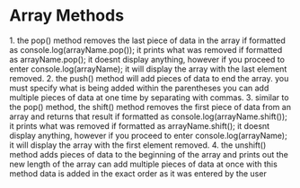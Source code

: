 <h1> Array Methods </h1>
1. the pop() method removes the last piece of data in the array
  if formatted as console.log(arrayName.pop()); it prints what was removed
  if formatted as arrayName.pop(); it doesnt display anything, however if you proceed to enter console.log(arrayName); it will display the array with the last element removed.
2. the push() method will add pieces of data to end the array.
  you must specify what is being added within the parentheses
  you can add multiple pieces of data at one time by separating with commas.
3. similar to the pop() method, the shift() method removes the first piece of data from an array and returns that result
  if formatted as console.log(arrayName.shift()); it prints what was removed
  if formatted as arrayName.shift(); it doesnt display anything, however if you proceed to enter console.log(arrayName); it will display the array with the first element removed.
4. the unshift() method adds pieces of data to the beginning of the array and prints out the new length of the array
  can add multiple pieces of data at once with this method
  data is added in the exact order as it was entered by the user

